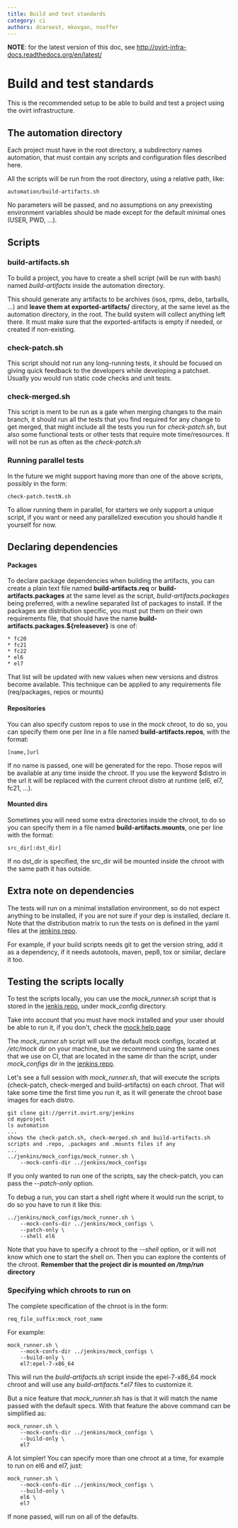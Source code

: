 ```yaml
---
title: Build and test standards
category: ci
authors: dcaroest, mkovgan, nsoffer
---
```


**NOTE**: for the latest version of this doc, see <http://ovirt-infra-docs.readthedocs.org/en/latest/>

# Build and test standards

This is the recommended setup to be able to build and test a project using the ovirt infrastructure.

## The automation directory

Each project must have in the root directory, a subdirectory names automation, that must contain any scripts and configuration files described here.

All the scripts will be run from the root directory, using a relative path, like:

    automation/build-artifacts.sh

No parameters will be passed, and no assumptions on any preexisting environment variables should be made except for the default minimal ones (USER, PWD, ...).

## Scripts

### build-artifacts.sh

To build a project, you have to create a shell script (will be run with bash) named *build-artifacts* inside the automation directory.

This should generate any artifacts to be archives (isos, rpms, debs, tarballs, ...) and **leave them at exported-artifacts/** directory, at the same level as the automation directory, in the root. The build system will collect anything left there. It must make sure that the exported-artifacts is empty if needed, or created if non-existing.

### check-patch.sh

This script should not run any long-running tests, it should be focused on giving quick feedback to the developers while developing a patchset. Usually you would run static code checks and unit tests.

### check-merged.sh

This script is ment to be run as a gate when merging changes to the main branch, it should run all the tests that you find required for any change to get merged, that might include all the tests you run for *check-patch.sh*, but also some functional tests or other tests that require mote time/resources. It will not be run as often as the *check-patch.sh*

### Running parallel tests

In the future we might support having more than one of the above scripts, possibly in the form:

    check-patch.testN.sh

To allow running them in parallel, for starters we only support a unique script, if you want or need any parallelized execution you should handle it yourself for now.

## Declaring dependencies

#### Packages

To declare package dependencies when building the artifacts, you can create a plain text file named **build-artifacts.req** or **build-artifacts.packages** at the same level as the script, *bulid-artifacts.packages* being preferred, with a newline separated list of packages to install. If the packages are distribution specific, you must put them on their own requirements file, that should have the name **build-artifacts.packages.${releasever}** is one of:

    * fc20
    * fc21
    * fc22
    * el6
    * el7

That list will be updated with new values when new versions and distros become available. This technique can be applied to any requirements file (req/packages, repos or mounts)

#### Repositories

You can also specify custom repos to use in the mock chroot, to do so, you can specify them one per line in a file named **build-artifacts.repos**, with the format:

    [name,]url

If no name is passed, one will be generated for the repo. Those repos will be available at any time inside the chroot. If you use the keyword $distro in the url it will be replaced with the current chroot distro at runtime (el6, el7, fc21, ...).

#### Mounted dirs

Sometimes you will need some extra directories inside the chroot, to do so you can specify them in a file named **build-artifacts.mounts**, one per line with the format:

    src_dir[:dst_dir]

If no dst_dir is specified, the src_dir will be mounted inside the chroot with the same path it has outside.

## Extra note on dependencies

The tests will run on a minimal installation environment, so do not expect anything to be installed, if you are not sure if your dep is installed, declare it. Note that the distribution matrix to run the tests on is defined in the yaml files at the [jenkins repo](https://gerrit.ovirt.org/#/admin/projects/jenkins).

For example, if your build scripts needs git to get the version string, add it as a dependency, if it needs autotools, maven, pep8, tox or similar, declare it too.

## Testing the scripts locally

To test the scripts locally, you can use the *mock_runner.sh* script that is stored in the [jenkis repo](https://gerrit.ovirt.org/#/admin/projects/jenkins), under mock_config directory.

Take into account that you must have mock installed and your user should be able to run it, if you don't, check the [mock help page](https://fedoraproject.org/wiki/Projects/Mock)

The *mock_runner.sh* script will use the default mock configs, located at */etc/mock* dir on your machine, but we recommend using the same ones that we use on CI, that are located in the same dir than the script, under *mock_configs* dir in the [jenkins repo](https://gerrit.ovirt.org/#/admin/projects/jenkins).

Let's see a full session with *mock_runner.sh*, that will execute the scripts (check-patch, check-merged and build-artifacts) on each chroot. That will take some time the first time you run it, as it will generate the chroot base images for each distro.

    git clone git://gerrit.ovirt.org/jenkins
    cd myproject
    ls automation
    ...
    shows the check-patch.sh, check-merged.sh and build-artifacts.sh
    scripts and .repo, .packages and .mounts files if any
    ...
    ../jenkins/mock_configs/mock_runner.sh \
        --mock-confs-dir ../jenkins/mock_configs

If you only wanted to run one of the scripts, say the check-patch, you can pass the *--patch-only* option.

To debug a run, you can start a shell right where it would run the script, to do so you have to run it like this:

    ../jenkins/mock_configs/mock_runner.sh \
        --mock-confs-dir ../jenkins/mock_configs \
        --patch-only \
        --shell el6

Note that you have to specify a chroot to the *--shell* option, or it will not know which one to start the shell on. Then you can explore the contents of the chroot. **Remember that the project dir is mounted on */tmp/run* directory**

### Specifying which chroots to run on

The complete specification of the chroot is in the form:

    req_file_suffix:mock_root_name

For example:

    mock_runner.sh \
        --mock-confs-dir ../jenkins/mock_configs \
        --build-only \
        el7:epel-7-x86_64

This will run the *build-artifacts.sh* script inside the epel-7-x86_64 mock chroot and will use any *build-artifacts.\*.el7* files to customize it.

But a nice feature that *mock_runner.sh* has is that it will match the name passed with the default specs. With that feature the above command can be simplified as:

    mock_runner.sh \
        --mock-confs-dir ../jenkins/mock_configs \
        --build-only \
        el7

A lot simpler! You can specify more than one chroot at a time, for example to run on el6 and el7, just:

    mock_runner.sh \
        --mock-confs-dir ../jenkins/mock_configs \
        --build-only \
        el6 \
        el7

If none passed, will run on all of the defaults.

